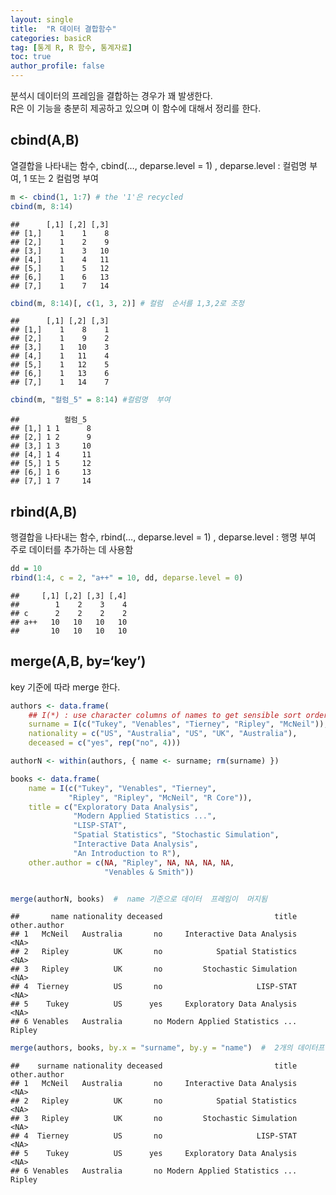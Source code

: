 ```yaml
---
layout: single
title:  "R 데이터 결합함수"
categories: basicR
tag: [통계 R, R 함수, 통계자료]
toc: true
author_profile: false
---
```



분석시 데이터의 프레임을 결합하는 경우가 꽤 발생한다.<br> R은 이 기능을
충분히 제공하고 있으며 이 함수에 대해서 정리를 한다.

## cbind(A,B)

열결합을 나타내는 함수, cbind(…, deparse.level = 1) , deparse.level :
컬럼명 부여, 1 또는 2 컬럼명 부여

``` r
m <- cbind(1, 1:7) # the '1'은 recycled
cbind(m, 8:14)
```

    ##      [,1] [,2] [,3]
    ## [1,]    1    1    8
    ## [2,]    1    2    9
    ## [3,]    1    3   10
    ## [4,]    1    4   11
    ## [5,]    1    5   12
    ## [6,]    1    6   13
    ## [7,]    1    7   14

``` r
cbind(m, 8:14)[, c(1, 3, 2)] # 컬럼  순서를 1,3,2로 조정
```

    ##      [,1] [,2] [,3]
    ## [1,]    1    8    1
    ## [2,]    1    9    2
    ## [3,]    1   10    3
    ## [4,]    1   11    4
    ## [5,]    1   12    5
    ## [6,]    1   13    6
    ## [7,]    1   14    7

``` r
cbind(m, "컬럼_5" = 8:14) #컬럼명  부여
```

    ##          컬럼_5
    ## [1,] 1 1      8
    ## [2,] 1 2      9
    ## [3,] 1 3     10
    ## [4,] 1 4     11
    ## [5,] 1 5     12
    ## [6,] 1 6     13
    ## [7,] 1 7     14

## rbind(A,B)

행결합을 나타내는 함수, rbind(…, deparse.level = 1) , deparse.level :
행명 부여 주로 데이터를 추가하는 데 사용함

``` r
dd = 10
rbind(1:4, c = 2, "a++" = 10, dd, deparse.level = 0)
```

    ##     [,1] [,2] [,3] [,4]
    ##        1    2    3    4
    ## c      2    2    2    2
    ## a++   10   10   10   10
    ##       10   10   10   10

## merge(A,B, by=‘key’)

key 기준에 따라 merge 한다.

``` r
authors <- data.frame(
    ## I(*) : use character columns of names to get sensible sort order
    surname = I(c("Tukey", "Venables", "Tierney", "Ripley", "McNeil")),
    nationality = c("US", "Australia", "US", "UK", "Australia"),
    deceased = c("yes", rep("no", 4)))

authorN <- within(authors, { name <- surname; rm(surname) })

books <- data.frame(
    name = I(c("Tukey", "Venables", "Tierney",
             "Ripley", "Ripley", "McNeil", "R Core")),
    title = c("Exploratory Data Analysis",
              "Modern Applied Statistics ...",
              "LISP-STAT",
              "Spatial Statistics", "Stochastic Simulation",
              "Interactive Data Analysis",
              "An Introduction to R"),
    other.author = c(NA, "Ripley", NA, NA, NA, NA,
                     "Venables & Smith"))


merge(authorN, books)  #  name 기준으로 데이터  프레임이  머지됨
```

    ##       name nationality deceased                         title other.author
    ## 1   McNeil   Australia       no     Interactive Data Analysis         <NA>
    ## 2   Ripley          UK       no            Spatial Statistics         <NA>
    ## 3   Ripley          UK       no         Stochastic Simulation         <NA>
    ## 4  Tierney          US       no                     LISP-STAT         <NA>
    ## 5    Tukey          US      yes     Exploratory Data Analysis         <NA>
    ## 6 Venables   Australia       no Modern Applied Statistics ...       Ripley

``` r
merge(authors, books, by.x = "surname", by.y = "name")  #  2개의 데이터프레임에서 컬럼명이  다른경우 
```

    ##    surname nationality deceased                         title other.author
    ## 1   McNeil   Australia       no     Interactive Data Analysis         <NA>
    ## 2   Ripley          UK       no            Spatial Statistics         <NA>
    ## 3   Ripley          UK       no         Stochastic Simulation         <NA>
    ## 4  Tierney          US       no                     LISP-STAT         <NA>
    ## 5    Tukey          US      yes     Exploratory Data Analysis         <NA>
    ## 6 Venables   Australia       no Modern Applied Statistics ...       Ripley
